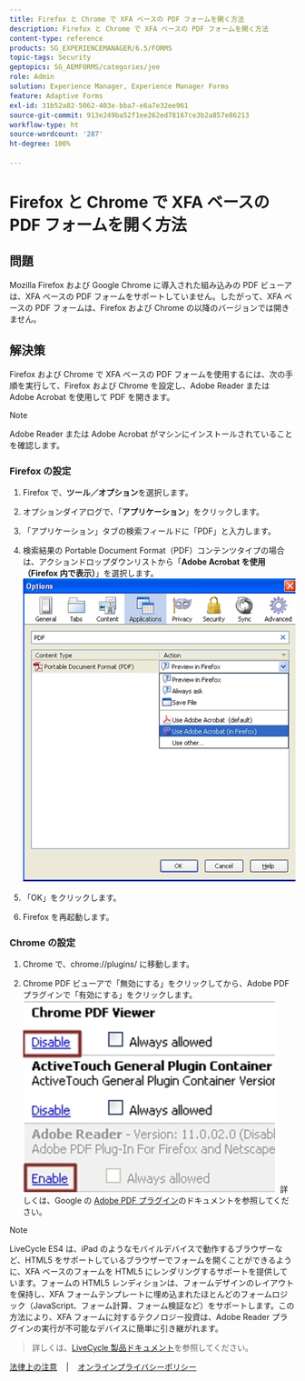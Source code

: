 ```yaml
---
title: Firefox と Chrome で XFA ベースの PDF フォームを開く方法
description: Firefox と Chrome で XFA ベースの PDF フォームを開く方法
content-type: reference
products: SG_EXPERIENCEMANAGER/6.5/FORMS
topic-tags: Security
geptopics: SG_AEMFORMS/categories/jee
role: Admin
solution: Experience Manager, Experience Manager Forms
feature: Adaptive Forms
exl-id: 31b52a82-5062-403e-bba7-e6a7e32ee961
source-git-commit: 913e249ba52f1ee262ed78167ce3b2a857e86213
workflow-type: ht
source-wordcount: '287'
ht-degree: 100%

---
```


# Firefox と Chrome で XFA ベースの PDF フォームを開く方法

## 問題

Mozilla Firefox および Google Chrome に導入された組み込みの PDF ビューアは、XFA ベースの PDF フォームをサポートしていません。したがって、XFA ベースの PDF フォームは、Firefox および Chrome の以降のバージョンでは開きません。

## 解決策

Firefox および Chrome で XFA ベースの PDF フォームを使用するには、次の手順を実行して、Firefox および Chrome を設定し、Adobe Reader または Adobe Acrobat を使用して PDF を開きます。

>[!NOTE]
> 
> Adobe Reader または Adobe Acrobat がマシンにインストールされていることを確認します。

### Firefox の設定

1. Firefox で、**ツール／オプション**&#x200B;を選択します。

1. オプションダイアログで、「**アプリケーション**」をクリックします。

1. 「アプリケーション」タブの検索フィールドに「PDF」と入力します。

1. 検索結果の Portable Document Format（PDF）コンテンツタイプの場合は、アクションドロップダウンリストから「**Adobe Acrobat を使用（Firefox 内で表示）**」を選択します。
   ![Adobe Acrobat を使用](/help/forms/using/assets/use-adobe-acrobat.png)
1. 「OK」をクリックします。

1. Firefox を再起動します。

### Chrome の設定

1. Chrome で、chrome://plugins/ に移動します。

1. Chrome PDF ビューアで「無効にする」をクリックしてから、Adobe PDF プラグインで「有効にする」をクリックします。
   ![Chrome PDF ビューア](/help/forms/using/assets/chrome-image.png)
詳しくは、Google の [Adobe PDF プラグイン](https://support.google.com/chrome/?hl=en&visit_id=638803785294106945-2276548125&rd=4&topic=3421431#topic=7439538)のドキュメントを参照してください。

>[!NOTE]
> 
> LiveCycle ES4 は、iPad のようなモバイルデバイスで動作するブラウザーなど、HTML5 をサポートしているブラウザーでフォームを開くことができるように、XFA ベースのフォームを HTML5 にレンダリングするサポートを提供しています。フォームの HTML5 レンディションは、フォームデザインのレイアウトを保持し、XFA フォームテンプレートに埋め込まれたほとんどのフォームロジック（JavaScript、フォーム計算、フォーム検証など）をサポートします。この方法により、XFA フォームに対するテクノロジー投資は、Adobe Reader プラグインの実行が不可能なデバイスに簡単に引き継がれます。
> >詳しくは、[LiveCycle 製品ドキュメント](https://business.adobe.com/products/experience-manager/forms/aem-forms.html)を参照してください。

[法律上の注意](https://chl-author-preview.corp.adobe.com/content/help/en/legal/legal-notices.html)    |    [オンラインプライバシーポリシー](https://www.adobe.com/jp/privacy.html)
